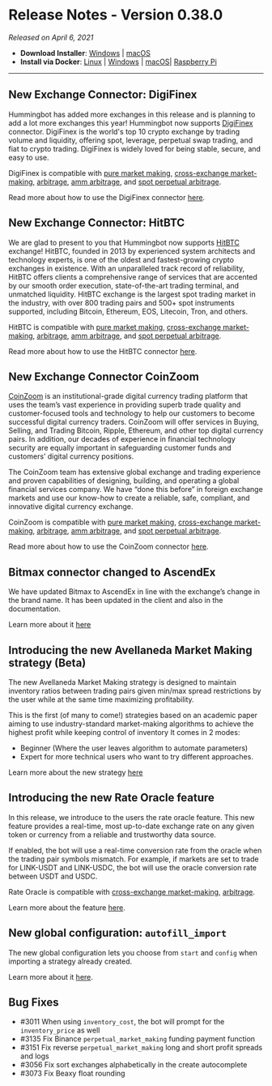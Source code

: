 # Release Notes - Version 0.38.0



_Released on April 6, 2021_

- **Download Installer**: [Windows](https://dist.hummingbot.io/hummingbot_v0.38.0_setup.exe) | [macOS](https://dist.hummingbot.io/hummingbot_v0.38.0.dmg)
- **Install via Docker**: [Linux](/installation/docker/#linuxubuntu) | [Windows](/installation/docker/#windows) | [macOS](/installation/docker/#macos)| [Raspberry Pi](/installation/raspberry-pi/#install-via-docker)

---

## New Exchange Connector: DigiFinex

Hummingbot has added more exchanges in this release and is planning to add a lot more exchanges this year! Hummingbot now supports [DigiFinex](https://www.digifinex.com/en-ww) connector. DigiFinex is the world's top 10 crypto exchange by trading volume and liquidity, offering spot, leverage, perpetual swap trading, and fiat to crypto trading. DigiFinex is widely loved for being stable, secure, and easy to use.

DigiFinex is compatible with [pure market making](https://docs.hummingbot.io/strategies/pure-market-making/), [cross-exchange market-making](/strategies/cross-exchange-market-making/), [arbitrage](/strategies/arbitrage/), [amm arbitrage](/strategies/amm-arbitrage/), and [spot perpetual arbitrage](/strategies/spot-perpetual-arbitrage/).

Read more about how to use the DigiFinex connector [here](/exchanges/digifinex/).

## New Exchange Connector: HitBTC

We are glad to present to you that Hummingbot now supports [HitBTC](https://hitbtc.com/) exchange! HitBTC, founded in 2013 by experienced system architects and technology experts, is one of the oldest and fastest-growing crypto exchanges in existence. With an unparalleled track record of reliability, HitBTC offers clients a comprehensive range of services that are accented by our smooth order execution, state-of-the-art trading terminal, and unmatched liquidity. HitBTC exchange is the largest spot trading market in the industry, with over 800 trading pairs and 500+ spot instruments supported, including Bitcoin, Ethereum, EOS, Litecoin, Tron, and others.

HitBTC is compatible with [pure market making](https://docs.hummingbot.io/strategies/pure-market-making/), [cross-exchange market-making](/strategies/cross-exchange-market-making/), [arbitrage](/strategies/arbitrage/), [amm arbitrage](/strategies/amm-arbitrage/), and [spot perpetual arbitrage](/strategies/spot-perpetual-arbitrage/).

Read more about how to use the HitBTC connector [here](/exchanges/hitbtc/).

## New Exchange Connector CoinZoom

[CoinZoom](https://www.coinzoom.com/) is an institutional-grade digital currency trading platform that uses the team’s vast experience in providing superb trade quality and customer-focused tools and technology to help our customers to become successful digital currency traders. CoinZoom will offer services in Buying, Selling, and Trading Bitcoin, Ripple, Ethereum, and other top digital currency pairs. In addition, our decades of experience in financial technology security are equally important in safeguarding customer funds and customers’ digital currency positions.

The CoinZoom team has extensive global exchange and trading experience and proven capabilities of designing, building, and operating a global financial services company. We have “done this before” in foreign exchange markets and use our know-how to create a reliable, safe, compliant, and innovative digital currency exchange.

CoinZoom is compatible with [pure market making](https://docs.hummingbot.io/strategies/pure-market-making/), [cross-exchange market-making](/strategies/cross-exchange-market-making/), [arbitrage](/strategies/arbitrage/), [amm arbitrage](/strategies/amm-arbitrage/), and [spot perpetual arbitrage](/strategies/spot-perpetual-arbitrage/).

Read more about how to use the CoinZoom connector [here](/exchanges/coinzoom/).

## Bitmax connector changed to AscendEx

We have updated Bitmax to AscendEx in line with the exchange’s change in the brand name. It has been updated in the client and also in the documentation.

Learn more about it [here](/exchanges/ascend-ex/)

## Introducing the new Avellaneda Market Making strategy (Beta)

The new Avellaneda Market Making strategy is designed to maintain inventory ratios between trading pairs given min/max spread restrictions by the user while at the same time maximizing profitability.

This is the first (of many to come!) strategies based on an academic paper aiming to use industry-standard market-making algorithms to achieve the highest profit while keeping control of inventory
It comes in 2 modes:

- Beginner (Where the user leaves algorithm to automate parameters)
- Expert for more technical users who want to try different approaches.

Learn more about the new strategy [here](/strategies/avellaneda-market-making/)

## Introducing the new Rate Oracle feature

In this release, we introduce to the users the rate oracle feature. This new feature provides a real-time, most up-to-date exchange rate on any given token or currency from a reliable and trustworthy data source.

If enabled, the bot will use a real-time conversion rate from the oracle when the trading pair symbols mismatch. For example, if markets are set to trade for LINK-USDT and LINK-USDC, the bot will use the oracle conversion rate between USDT and USDC.

Rate Oracle is compatible with [cross-exchange market-making](/strategies/cross-exchange-market-making/), [arbitrage](/strategies/arbitrage/).

Learn more about the feature [here](/strategy-configs/rate-oracle/).

## New global configuration: `autofill_import`

The new global configuration lets you choose from `start` and `config` when importing a strategy already created.

Learn more about it [here](/operation/config-files/#autofill-import).

## Bug Fixes

- #3011 When using `inventory_cost`, the bot will prompt for the `inventory_price` as well
- #3135 Fix Binance `perpetual_market_making` funding payment function
- #3151 Fix reverse `perpetual_market_making` long and short profit spreads and logs
- #3056 Fix sort exchanges alphabetically in the create autocomplete
- #3073 Fix Beaxy float rounding
